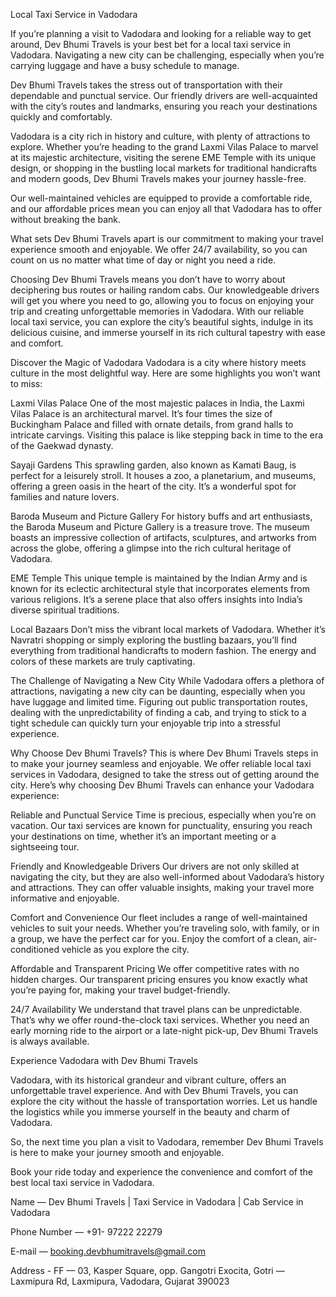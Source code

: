 Local Taxi Service in Vadodara

If you’re planning a visit to Vadodara and looking for a reliable way to get around, Dev Bhumi Travels is your best bet for a local taxi service in Vadodara. Navigating a new city can be challenging, especially when you’re carrying luggage and have a busy schedule to manage.

Dev Bhumi Travels takes the stress out of transportation with their dependable and punctual service. Our friendly drivers are well-acquainted with the city’s routes and landmarks, ensuring you reach your destinations quickly and comfortably.

Vadodara is a city rich in history and culture, with plenty of attractions to explore. Whether you’re heading to the grand Laxmi Vilas Palace to marvel at its majestic architecture, visiting the serene EME Temple with its unique design, or shopping in the bustling local markets for traditional handicrafts and modern goods, Dev Bhumi Travels makes your journey hassle-free.

Our well-maintained vehicles are equipped to provide a comfortable ride, and our affordable prices mean you can enjoy all that Vadodara has to offer without breaking the bank.

What sets Dev Bhumi Travels apart is our commitment to making your travel experience smooth and enjoyable. We offer 24/7 availability, so you can count on us no matter what time of day or night you need a ride.

Choosing Dev Bhumi Travels means you don’t have to worry about deciphering bus routes or hailing random cabs. Our knowledgeable drivers will get you where you need to go, allowing you to focus on enjoying your trip and creating unforgettable memories in Vadodara. With our reliable local taxi service, you can explore the city’s beautiful sights, indulge in its delicious cuisine, and immerse yourself in its rich cultural tapestry with ease and comfort.

Discover the Magic of Vadodara
Vadodara is a city where history meets culture in the most delightful way. Here are some highlights you won’t want to miss:

Laxmi Vilas Palace
One of the most majestic palaces in India, the Laxmi Vilas Palace is an architectural marvel. It’s four times the size of Buckingham Palace and filled with ornate details, from grand halls to intricate carvings. Visiting this palace is like stepping back in time to the era of the Gaekwad dynasty.

Sayaji Gardens
This sprawling garden, also known as Kamati Baug, is perfect for a leisurely stroll. It houses a zoo, a planetarium, and museums, offering a green oasis in the heart of the city. It’s a wonderful spot for families and nature lovers.

Baroda Museum and Picture Gallery
For history buffs and art enthusiasts, the Baroda Museum and Picture Gallery is a treasure trove. The museum boasts an impressive collection of artifacts, sculptures, and artworks from across the globe, offering a glimpse into the rich cultural heritage of Vadodara.

EME Temple
This unique temple is maintained by the Indian Army and is known for its eclectic architectural style that incorporates elements from various religions. It’s a serene place that also offers insights into India’s diverse spiritual traditions.

Local Bazaars
Don’t miss the vibrant local markets of Vadodara. Whether it’s Navratri shopping or simply exploring the bustling bazaars, you’ll find everything from traditional handicrafts to modern fashion. The energy and colors of these markets are truly captivating.

The Challenge of Navigating a New City
While Vadodara offers a plethora of attractions, navigating a new city can be daunting, especially when you have luggage and limited time. Figuring out public transportation routes, dealing with the unpredictability of finding a cab, and trying to stick to a tight schedule can quickly turn your enjoyable trip into a stressful experience.

Why Choose Dev Bhumi Travels?
This is where Dev Bhumi Travels steps in to make your journey seamless and enjoyable. We offer reliable local taxi services in Vadodara, designed to take the stress out of getting around the city. Here’s why choosing Dev Bhumi Travels can enhance your Vadodara experience:

Reliable and Punctual Service
Time is precious, especially when you’re on vacation. Our taxi services are known for punctuality, ensuring you reach your destinations on time, whether it’s an important meeting or a sightseeing tour.

Friendly and Knowledgeable Drivers
Our drivers are not only skilled at navigating the city, but they are also well-informed about Vadodara’s history and attractions. They can offer valuable insights, making your travel more informative and enjoyable.

Comfort and Convenience
Our fleet includes a range of well-maintained vehicles to suit your needs. Whether you’re traveling solo, with family, or in a group, we have the perfect car for you. Enjoy the comfort of a clean, air-conditioned vehicle as you explore the city.

Affordable and Transparent Pricing
We offer competitive rates with no hidden charges. Our transparent pricing ensures you know exactly what you’re paying for, making your travel budget-friendly.

24/7 Availability
We understand that travel plans can be unpredictable. That’s why we offer round-the-clock taxi services. Whether you need an early morning ride to the airport or a late-night pick-up, Dev Bhumi Travels is always available.

Experience Vadodara with Dev Bhumi Travels

Vadodara, with its historical grandeur and vibrant culture, offers an unforgettable travel experience. And with Dev Bhumi Travels, you can explore the city without the hassle of transportation worries. Let us handle the logistics while you immerse yourself in the beauty and charm of Vadodara.

So, the next time you plan a visit to Vadodara, remember Dev Bhumi Travels is here to make your journey smooth and enjoyable.

Book your ride today and experience the convenience and comfort of the best local taxi service in Vadodara.

Name — Dev Bhumi Travels | Taxi Service in Vadodara | Cab Service in Vadodara

Phone Number — +91- 97222 22279

E-mail — booking.devbhumitravels@gmail.com

Address - FF — 03, Kasper Square, opp. Gangotri Exocita, Gotri — Laxmipura Rd, Laxmipura, Vadodara, Gujarat 390023
